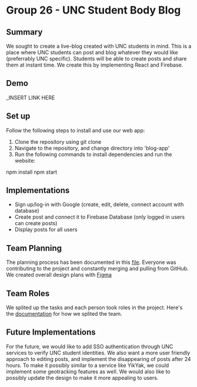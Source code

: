 # Group 26 - UNC Student Body Blog

## Summary 

We sought to create a live-blog created with UNC students in mind. This is a place where UNC students can post and blog whatever they would like (preferrably UNC specific). Students will be able to create posts and share them at instant time. We create this by implementing React and Firebase.

## Demo
_INSERT LINK HERE

## Set up
Follow the following steps to install and use our web app:
  
  1. Clone the repository using git clone
  2. Navigate to the repository, and change directory into 'blog-app'
  3. Run the following commands to install dependencies and run the website:

npm install
npm start

## Implementations

  - Sign up/log-in with Google (create, edit, delete, connect account with database)
  - Create post and connect it to Firebase Database (only logged in users can create posts)
  - Display posts for all users

## Team Planning
The planning process has been documented in this [file](doc/Planning.md). Everyone was contributing to the project and constantly merging and pulling from GitHub. We created overall design plans with [Figma](https://www.figma.com/file/WVtDdIZeL4nWC4gl5nEN0K/COMP-426-Project?node-id=39%3A61&t=yhiCZizVFLKHPCqM-1)

## Team Roles
We splited up the tasks and each person took roles in the project. Here's the [documentation](doc/Team.md) for how we splited the team.

## Future Implementations

For the future, we would like to add SSO authentication through UNC services to verify UNC student identities. We also want a more user friendly approach to editing posts, and implement the disappearing of posts after 24 hours. To make it possibly similar to a service like YikYak, we could implement some geotracking features as well. We would also like to possibly update the design to make it more appealing to users.
